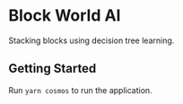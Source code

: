 # Block World AI

Stacking blocks using decision tree learning.

## Getting Started

Run `yarn cosmos` to run the application.
